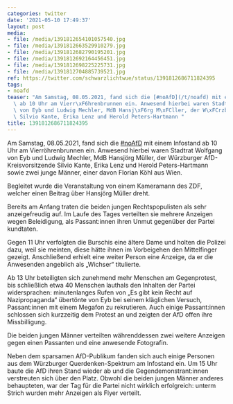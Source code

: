```yaml
---
categories: twitter
date: '2021-05-10 17:49:37'
layout: post
media:
- file: /media/1391812654101057540.jpg
- file: /media/1391812663529910279.jpg
- file: /media/1391812682790195201.jpg
- file: /media/1391812692164456451.jpg
- file: /media/1391812698225225731.jpg
- file: /media/1391812704885739521.jpg
ref: https://twitter.com/schwarzlichtwue/status/1391812686711824395
tags:
- noafd
teaser: "Am Samstag, 08.05.2021, fand sich die [#noAfD](/t/noafd) mit einem Infostand\
  \ ab 10 Uhr am Vierr\xF6hrenbrunnen ein. Anwesend hierbei waren Stadtrat Wolfgang\
  \ von Eyb und Ludwig Mechler, MdB Hansj\xF6rg M\xFCller, der W\xFCrzburger AfD-Kreisvorsitzende\
  \ Silvio Kante, Erika Lenz und Herold Peters-Hartmann "
title: 1391812686711824395
---
```

Am Samstag, 08.05.2021, fand sich die [#noAfD](/t/noafd) mit einem Infostand ab 10 Uhr am Vierröhrenbrunnen ein. Anwesend hierbei waren Stadtrat Wolfgang von Eyb und Ludwig Mechler, MdB Hansjörg Müller, der Würzburger AfD-Kreisvorsitzende Silvio Kante, Erika Lenz und Herold Peters-Hartmann  sowie zwei junge Männer, einer davon Florian Köhl aus Wien.

Begleitet wurde die Veranstaltung von einem Kameramann des ZDF, welcher einen Beitrag über Hansjörg Müller dreht. 

Bereits am Anfang traten die beiden jungen Rechtspopulisten als sehr anzeigefreudig auf. 
Im Laufe des Tages verteilten sie mehrere Anzeigen wegen Beleidigung, als Passant:innen ihren Unmut gegenüber der Partei kundtaten. 

Gegen 11 Uhr verfolgten die Burschis eine ältere Dame und holten die Polizei dazu, weil sie meinten, diese hätte ihnen im Vorbeigehen den
Mittelfinger gezeigt. Anschließend erhielt eine weiter Person eine Anzeige, da er die Anwesenden angeblich als „Wichser“ titulierte.

Ab 13 Uhr beteiligten sich zunehmend mehr Menschen am Gegenprotest, bis schließlich etwa 40 Menschen lauthals den Inhalten der Partei widersprachen: minutenlanges Rufen von „Es gibt kein Recht auf Nazipropaganda“ übertönte von Eyb bei seinem kläglichen Versuch, Passant:innen mit einem Megafon zu rekrutieren. Auch einige Passant:innen schlossen sich kurzzeitig dem Protest an und zeigten der AfD offen ihre
Missbilligung.

Die beiden jungen Männer verteilten währenddessen zwei weitere Anzeigen gegen einen Passanten und eine anwesende Fotografin. 

Neben dem sparsamen AfD-Publikum fanden sich auch einige Personen aus dem Würzburger Querdenken-Spektrum am Infostand ein.
Um 15 Uhr baute die AfD ihren Stand wieder ab und die Gegendemonstrant:innen verstreuten sich über den Platz. Obwohl die beiden jungen Männer anderes behaupteten, war der Tag für die Partei nicht wirklich erfolgreich: unterm Strich wurden mehr Anzeigen als Flyer verteilt.